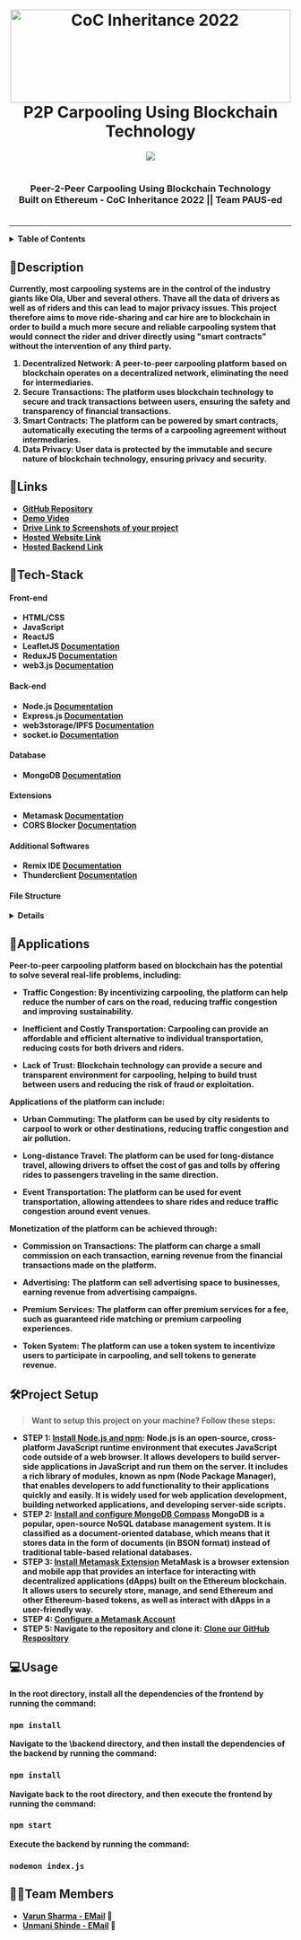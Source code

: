 <h1 align="center">
  <a href="https://github.com/CommunityOfCoders/Inheritance-2022">
    <img src="https://res.cloudinary.com/dn6vz8exv/image/upload/v1665664791/inh_zzefoy.jpg" alt="CoC Inheritance 2022" width="500" height="166">
  </a>
  <br>
  P2P Carpooling Using Blockchain Technology
</h1>

<div align="center">
  <img src="https://github.com/unmani-shinde/paused-P2P-carpooling/assets/95737452/321eff08-b2a8-4f10-9988-905baa5d5677"><br></br>
  <strong><h3>Peer-2-Peer Carpooling Using Blockchain Technology</h3</strong><br>
  Built on Ethereum -
  CoC Inheritance 2022 || Team PAUS-ed <br> <br>

</div>
<hr>

<details>
<summary>Table of Contents</summary>

- [Description](#description)
- [Links](#links)
- [Tech Stack](#tech-stack)
- [File Structure](#file-structure)
- [Applications](#applications)
- [Project Setup](#project-setup)
- [Usage](#usage)
- [Team Members](#team-members)
- [Mentors](#mentors)

</details>

## 📝Description

Currently, most carpooling systems are in the control of the industry giants like Ola, Uber and several others. Thave all the data of drivers as well as of riders and this can lead to major privacy issues.
This project therefore aims to move ride-sharing and car hire are to blockchain in order to build a much more secure and reliable carpooling system that would connect the rider and driver directly using "smart contracts" without the intervention of any third party.

1. **Decentralized Network**: A peer-to-peer carpooling platform based on blockchain operates on a decentralized network, eliminating the need for intermediaries.
2. **Secure Transactions**: The platform uses blockchain technology to secure and track transactions between users, ensuring the safety and transparency of financial transactions.
3. **Smart Contracts**: The platform can be powered by smart contracts, automatically executing the terms of a carpooling agreement without intermediaries.
4. **Data Privacy**: User data is protected by the immutable and secure nature of blockchain technology, ensuring privacy and security.
## 🔗Links

- [GitHub Repository](https://github.com/unmani-shinde/paused-P2P-carpooling)
- [Demo Video](https://drive.google.com/file/d/1xmTF-iQ3o7zf2DY5NzsicbmXQI0WE0Rm/view?usp=sharing)
- [Drive Link to Screenshots of your project](https://drive.google.com/drive/folders/1TI-pOOhVZzD3nKPgHq3yxt_7_IsRWv6k?usp=sharing)
- [Hosted Website Link](https://commute-io.netlify.app/)
- [Hosted Backend Link](https://commute-server.onrender.com/)

## 🤖Tech-Stack

#### Front-end
- HTML/CSS
- JavaScript
- ReactJS
- LeafletJS [Documentation](https://leafletjs.com/reference.html)
- ReduxJS [Documentation](https://redux.js.org/introduction/getting-started)
- web3.js [Documentation](https://web3py.readthedocs.io/en/v5/)

#### Back-end
- Node.js [Documentation](https://nodejs.org/en/docs/)
- Express.js [Documentation](https://devdocs.io/express/)
- web3storage/IPFS [Documentation](https://web3.storage/docs/)
- socket.io [Documentation](https://socket.io/docs/v4/)

#### Database
- MongoDB [Documentation](https://www.mongodb.com/docs/)

#### Extensions
- Metamask [Documentation](https://docs.metamask.io/guide/)
- CORS Blocker [Documentation](https://chrome.google.com/webstore/detail/cors-unblock/lfhmikememgdcahcdlaciloancbhjino)

#### Additional Softwares
- Remix IDE [Documentation](https://remix-ide.readthedocs.io/en/latest/)
- Thunderclient [Documentation](https://thunder-api.readthedocs.io/en/latest/)


#### File Structure
<details>
  
  ```
📦master
 ┣ 📂backend
 ┃ ┗ 📂Schema
 ┃ ┃  ┗ 📜 ChatModel.js
 ┃ ┃  ┗ 📜 MessageModel.js                               
 ┃ ┗ 📂Routes 
 ┃ ┃  ┗ 📜 auth.js
 ┃ ┃  ┗ 📜 ChatRoute.js                                
 ┃ ┗ 📜db.js                                  
 ┃ ┗ 📜index.js                             
 ┃ ┗ 📜package.json                                                      
 ┃ ┗ 📜package-lock.json
 ┣ 📂public
 ┣ 📂src                          
 ┃ ┗ 📂assets                                 # Contains assets like fonts, images used in the UI
 ┃ ┃ ┗ 📂font
 ┃ ┃ ┗ 📂Images
 ┃ ┃ ┗ 📂img  
 ┃ ┗ 📂reducers                               #files to determine the response to the change of states of the Provider store                
 ┃ ┃ ┗ 📜allarrayReducer.js
 ┃ ┃ ┗ 📜rootReducer.js
 ┃ ┗ 📂components                             
 ┃ ┃ ┗ 📂ABI                                  #specifications of how to interact with the smart contract deployed on sepolia test network
 ┃ ┃ ┃  ┗ 📜contracttestingABI.json
 ┃ ┃ ┗ 📂actions                               #files to change the states of the Provider store
 ┃ ┃ ┃  ┗ 📜actions.js
 ┃ ┃ ┃  ┗ 📜allarrayActions.js
 ┃ ┃ ┃  ┗ 📜destinationAddressActions.js
 ┃ ┃ ┃  ┗ 📜sourceAddressActions.js
 ┃ ┃ ┗ 📂homepagecomponents                    #components used in designing the homepage
 ┃ ┃ ┃  ┗ 📜Banner.js
 ┃ ┃ ┃  ┗ 📜Contact.js
 ┃ ┃ ┃  ┗ 📜Footer.js
 ┃ ┃ ┃  ┗ 📜MailchimpForm.js
 ┃ ┃ ┃  ┗ 📜NavBar.js
 ┃ ┃ ┃  ┗ 📜NavBar2.js
 ┃ ┃ ┃  ┗ 📜Newsletter.js
 ┃ ┃ ┃  ┗ 📜ProjectCard.js
 ┃ ┃ ┃  ┗ 📜Projects.js
 ┃ ┃ ┃  ┗ 📜Skills.js
 ┃ ┃ ┗ 📂images
 ┃ ┃ ┗ 📂javascripts                                              #components used in the website                     
 ┃ ┃ ┃  ┗ 📜administrator-dashboard-enrolled-passengers.jsx
 ┃ ┃ ┃  ┗ 📜administrator-dashboard-requests.jsx
 ┃ ┃ ┃  ┗ 📜Chat.jsx
 ┃ ┃ ┃  ┗ 📜CurrentRide.jsx
 ┃ ┃ ┃  ┗ 📜HomePageFinal.jsx
 ┃ ┃ ┃  ┗ 📜LoginPage.jsx
 ┃ ┃ ┃  ┗ 📜my-current-rides-booked.jsx
 ┃ ┃ ┃  ┗ 📜RideHistory.jsx
 ┃ ┃ ┃  ┗ 📜RideInbox.jsx
 ┃ ┃ ┃  ┗ 📜SignUpPage.jsx
 ┃ ┃ ┃  ┗ 📜TopSection.jsx
 ┃ ┃ ┃  ┗ 📜user-application-status.jsx
 ┃ ┃ ┃  ┗ 📜user-registration.jsx
 ┃ ┃ ┗ 📂stylesheets                                              #Styling for all components used
 ┃ ┃ ┃  ┗ 📜administrator-dashboard-requests.css
 ┃ ┃ ┃  ┗ 📜HomePage.css
 ┃ ┃ ┃  ┗ 📜LoginPage.css
 ┃ ┃ ┃  ┗ 📜UserDashboard.css
 ┃ ┃ ┗ 📂testing-javascripts                                      #components used in the website  
 ┃ ┃ ┃  ┗ 📂actions
 ┃ ┃ ┃ ┃  ┗ 📜allarrayActions.js
 ┃ ┃ ┃ ┃  ┗ 📜setDestinationActions.js
 ┃ ┃ ┃ ┃  ┗ 📜setSourceActions.js
 ┃ ┃ ┃ ┃  ┗ 📜setStopsActions.js
 ┃ ┃ ┃  ┗ 📂reducers
 ┃ ┃ ┃ ┃  ┗ 📜allarrayReducer.js
 ┃ ┃ ┃ ┃  ┗ 📜destinationAddressReducer.js
 ┃ ┃ ┃ ┃  ┗ 📜mainMapRootReducer.js
 ┃ ┃ ┃ ┃  ┗ 📜sourceAddressReducer.js
 ┃ ┃ ┃ ┃  ┗ 📜stopsReducer.js
 ┃ ┃ ┃  ┗ 📜Dashboard.jsx
 ┃ ┃ ┃  ┗ 📜LeafletGeocoder.jsx
 ┃ ┃ ┃  ┗ 📜Login.jsx
 ┃ ┃ ┃  ┗ 📜mainMap.jsx
 ┃ ┃ ┃  ┗ 📜profile-picture-editor.jsx
 ┃ ┃ ┃  ┗ 📜StartARidePage.jsx
 ┃ ┃ ┃  ┗ 📜view-all-rides.jsx
 ┃ ┗ 📜App.css             
 ┃ ┗ 📜App.js                               # Main file             
 ┃ ┗ 📜App.test.js            
 ┃ ┗ 📜index.css           
 ┃ ┗ 📜index.js                              # Renders App.js      
 ┃ ┗ 📜firebase-config.js                         
 ┃ ┗ 📜logo.svg                 
 ┣ 📜README.md                              
 ┗ 📜package.xml
 
 ```

    

</details>



## 💸Applications

Peer-to-peer carpooling platform based on blockchain has the potential to solve several real-life problems, including:

* **Traffic Congestion**: By incentivizing carpooling, the platform can help reduce the number of cars on the road, reducing traffic congestion and improving sustainability.

* **Inefficient and Costly Transportation**: Carpooling can provide an affordable and efficient alternative to individual transportation, reducing costs for both drivers and riders.

* **Lack of Trust**: Blockchain technology can provide a secure and transparent environment for carpooling, helping to build trust between users and reducing the risk of fraud or exploitation.

Applications of the platform can include:

* **Urban Commuting**: The platform can be used by city residents to carpool to work or other destinations, reducing traffic congestion and air pollution.

* **Long-distance Travel**: The platform can be used for long-distance travel, allowing drivers to offset the cost of gas and tolls by offering rides to passengers traveling in the same direction.

* **Event Transportation**: The platform can be used for event transportation, allowing attendees to share rides and reduce traffic congestion around event venues.

Monetization of the platform can be achieved through:

* **Commission on Transactions**: The platform can charge a small commission on each transaction, earning revenue from the financial transactions made on the platform.

* **Advertising**: The platform can sell advertising space to businesses, earning revenue from advertising campaigns.

* **Premium Services**: The platform can offer premium services for a fee, such as guaranteed ride matching or premium carpooling experiences.

* **Token System**: The platform can use a token system to incentivize users to participate in carpooling, and sell tokens to generate revenue.
## 🛠Project Setup

> Want to setup this project on your machine? Follow these steps:

* STEP 1: [Install Node.js and npm](https://docs.npmjs.com/downloading-and-installing-node-js-and-npm): Node.js is an open-source, cross-platform JavaScript runtime environment that executes JavaScript code outside of a web browser. It allows developers to build server-side applications in JavaScript and run them on the server. It includes a rich library of modules, known as npm (Node Package Manager), that enables developers to add functionality to their applications quickly and easily. It is widely used for web application development, building networked applications, and developing server-side scripts.
* STEP 2: [Install and configure MongoDB Compass](https://www.mongodb.com/docs/manual/tutorial/install-mongodb-on-windows/) MongoDB is a popular, open-source NoSQL database management system. It is classified as a document-oriented database, which means that it stores data in the form of documents (in BSON format) instead of traditional table-based relational databases.
* STEP 3: [Install Metamask Extension](https://metamask.io/) MetaMask is a browser extension and mobile app that provides an interface for interacting with decentralized applications (dApps) built on the Ethereum blockchain. It allows users to securely store, manage, and send Ethereum and other Ethereum-based tokens, as well as interact with dApps in a user-friendly way.
* STEP 4: [Configure a Metamask Account](https://docs.metamask.io/guide/#why-metamask)
* STEP 5: Navigate to the repository and clone it: [Clone our GitHub Respository](https://github.com/unmani-shinde/paused-P2P-carpooling)

## 💻Usage

In the root directory, install all the dependencies of the frontend by running the command:
### `npm install`

Navigate to the \backend directory, and then install the dependencies of the backend by running the command:
### `npm install`

Navigate back to the root directory, and then execute the frontend by running the command:
### `npm start`

Execute the backend by running the command:
### `nodemon index.js`

## 👨‍💻Team Members
- [Varun Sharma - ](https://github.com/Varunhrdvr) [EMail](varunsharmapn2003@gmail.com) :e-mail:
- [Unmani Shinde - ](https://github.com/unmani-shinde) [EMail](usShinde_b21@el.vjti.ac.in) :e-mail:




